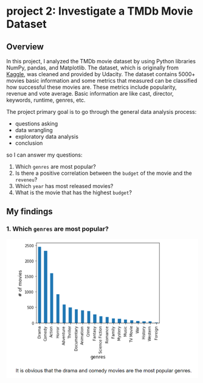 # project 2: Investigate a TMDb Movie Dataset

## Overview
In this project, I analyzed the TMDb movie dataset by using Python libraries NumPy, pandas, and Matplotlib. The dataset, which is originally from [Kaggle](https://www.kaggle.com/tmdb/tmdb-movie-metadata/data), was cleaned and provided by Udacity. The dataset contains 5000+ movies basic information and some metrics that measured can be classified how successful these movies are. These metrics include popularity, revenue and vote average. Basic information are like cast, director, keywords, runtime, genres, etc. 

The project primary goal is to go through the general data analysis process:
- questions asking 
- data wrangling 
- exploratory data analysis 
- conclusion

so I can answer my questions:
1. Which `genres` are most popular?
2. Is there a positive correlation between the `budget` of the movie and the `reveneu`?
3. Which `year` has most released movies?
4. What is the movie that has the highest `budget`?

## My findings
### 1. Which `genres` are most popular?
![Output](https://github.com/shahadl/Udacity-Data-Analysis-Nanodegree/blob/main/Project_2/image/output1.PNG)
